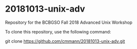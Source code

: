 # 20181013-unix-adv
Repository for the BCBGSO Fall 2018 Advanced Unix Workshop

To clone this repository, use the following command:

git clone https://github.com/cmmann/20181013-unix-adv.git
